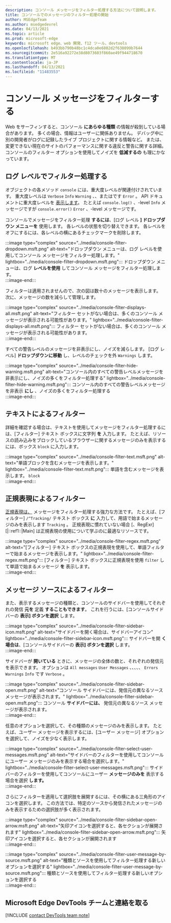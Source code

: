 ```yaml
---
description: コンソール メッセージをフィルター処理する方法について説明します。
title: コンソールでのメッセージのフィルター処理の開始
author: MSEdgeTeam
ms.author: msedgedevrel
ms.date: 04/13/2021
ms.topic: article
ms.prod: microsoft-edge
keywords: microsoft edge、web 開発、f12 ツール、devtools
ms.openlocfilehash: b493bb790b48bc1c4dca0e6802d2f638099b7644
ms.sourcegitcommit: 2e516a92272e38d8073603f860ae49f944718670
ms.translationtype: MT
ms.contentlocale: ja-JP
ms.lasthandoff: 04/13/2021
ms.locfileid: "11483553"
---
```

# <a name="filter-console-messages"></a>コンソール メッセージをフィルターする  

Web をサーフィンすると、コンソール **にあらゆる種類** の情報が殺到している場合があります。  多くの場合、情報はユーザーに関係ありません。  デバッグ中に別の開発者がログに記録したライブ プロジェクトに関する情報など。  または、変更できない現在のサイトのパフォーマンスに関する違反と警告に関する詳細。  コンソールのフィルター オプションを使用してノイズを **低減するの** も理にかなっています。  

## <a name="filter-by-log-level"></a>ログ レベルでフィルター処理する  

オブジェクトの各メソッド `console` には、重大度レベルが関連付けされています。  重大度レベルは `Verbose` `Info` `Warning` 、、またはです `Error` 。  API ドキュメントに重大度レベルを [表示します][DevtoolsConsoleApi]。  たとえば `console.log()` 、-level `Info` メッセージですが `console.error()` `Error` 、-level メッセージです。  

コンソールでメッセージをフィルター処理 **するには**、[ログ レベル **] ドロップダウン メニューを** 使用します。  各レベルの状態を切り替えできます。  各レベルをオフにするには、各レベルの横にあるチェックマークを削除します。  

:::image type="complex" source="../media/console-filter-dropdown.msft.png" alt-text="ドロップダウン メニューは、ログ レベルを使用してコンソール メッセージをフィルター処理します。" lightbox="../media/console-filter-dropdown.msft.png":::
    ドロップダウン メニューは、ログ **レベルを使用** してコンソール メッセージをフィルター処理します。  
:::image-end:::  

フィルターは適用されませんので、次の図は数十のメッセージを表示します。  次に、メッセージの数を減らして管理します。  

:::image type="complex" source="../media/console-filter-displays-all.msft.png" alt-text="フィルター セットがない場合は、多くのコンソール メッセージが表示される可能性があります。" lightbox="../media/console-filter-displays-all.msft.png":::
    フィルター セットがない場合は、多くのコンソール メッセージが表示される可能性があります。  
:::image-end:::  

すべての警告レベルのメッセージを非表示にし、ノイズを減らします。  [ログ レベル] **ドロップダウンに移動** し、レベルのチェックを外 `Warnings` します。  

:::image type="complex" source="../media/console-filter-hide-warning.msft.png" alt-text="コンソール内のすべての警告レベルメッセージを非表示にし、ノイズの多くをフィルター処理する" lightbox="../media/console-filter-hide-warning.msft.png":::
    コンソール内のすべての警告レベルメッセージを非表示 **にし** 、ノイズの多くをフィルター処理する  
:::image-end:::  

## <a name="filter-by-text"></a>テキストによるフィルター  

詳細を確認する場合は、テキストを使用してメッセージをフィルター処理するには、[フィルター] テキスト ボックスに文字列 **を** 入力します。  たとえば、リソースの読み込みをブロックしているブラウザーに関するメッセージのみを表示するには、ボックス `block` に入力します。

:::image type="complex" source="../media/console-filter-text.msft.png" alt-text="単語ブロックを含むメッセージを表示します。" lightbox="../media/console-filter-text.msft.png":::
    単語を含むメッセージを表示します。 `block`  
:::image-end:::  

## <a name="filter-by-regular-expression"></a>正規表現によるフィルター

[正規表現は、][MdnDocsWebJavascriptGuideRegularExpressions] メッセージをフィルター処理する強力な方法です。  たとえば、[フィルター] `/^Tracking/` テキスト ボックス **に** 入力して、用語で始まるメッセージのみを表示します `Tracking` 。  正規表現に慣れていない場合 [、RegExr][|::ref1::|Main] は正規表現の使用について学ぶのに最適なリソースです。

:::image type="complex" source="../media/console-filter-regex.msft.png" alt-text="[フィルター] テキスト ボックスの正規表現を使用して、単語フィルターで始まるメッセージを表示します。" lightbox="../media/console-filter-regex.msft.png":::
    [フィルター] テキスト ボックスに正規表現を使用 `filter` して単語で始まるメッセージ **を** 表示します。  
:::image-end:::  

## <a name="filter-by-message-source"></a>メッセージ ソースによるフィルター  

また、表示するメッセージの種類と、コンソールのサイドバーを使用してそれぞれの発信 **元を** 定義 **することもできます**。  これを行うには、[コンソールサイドバーの **表示] ボタンを選択** します。  

:::image type="complex" source="../media/console-filter-sidebar-icon.msft.png" alt-text="サイドバーを開く場合は、サイドバーアイコン" lightbox="../media/console-filter-sidebar-icon.msft.png":::
    サイドバーを開 **く場合は**、[コンソールサイドバーの **表示] ボタンを選択** します。  
:::image-end:::  

サイドバーが **開いている** ときに、メッセージの全体の数と、それぞれの発信元を表示できます。  オプションは `All messages` `User Messages` 、、、、、 `Errors` `Warnings` `Info` です `Verbose` 。  

:::image type="complex" source="../media/console-filter-sidebar-open.msft.png" alt-text="コンソール サイドバーには、発信元の異なるソース メッセージが表示されます。" lightbox="../media/console-filter-sidebar-open.msft.png":::
    コンソール **サイドバーには、** 発信元の異なるソース メッセージが表示されます。  
:::image-end:::  

任意のオプションを選択して、その種類のメッセージのみを表示します。  たとえば、ユーザー メッセージを表示するには、[ユーザー メッセージ] オプションを選択して、ノイズを少なく表示します。

:::image type="complex" source="../media/console-filter-select-user-messages.msft.png" alt-text="サイドバーのフィルターを使用してコンソールにユーザー メッセージのみを表示する場合を選択します。" lightbox="../media/console-filter-select-user-messages.msft.png":::
    サイドバーのフィルターを使用してコンソールにユーザー **メッセージのみを** 表示する場合を選択 **します。**  
:::image-end:::  

さらにフィルターを適用して選択肢を展開するには、その横にある三角形のアイコンを選択します。  この方法では、特定のソースから発信されたメッセージのみを表示するための選択肢が多く表示されます。  

:::image type="complex" source="../media/console-filter-sidebar-open-arrow.msft.png" alt-text="矢印アイコンを選択すると、各セクションが展開されます" lightbox="../media/console-filter-sidebar-open-arrow.msft.png":::
    矢印アイコンを選択すると、各セクションが展開されます  
:::image-end:::  

:::image type="complex" source="../media/console-filter-user-message-by-source.msft.png" alt-text="種類とソースを使用してフィルター処理する新しいオプションを選択する" lightbox="../media/console-filter-user-message-by-source.msft.png":::
    種類とソースを使用してフィルター処理する新しいオプションを選択する  
:::image-end:::  

## <a name="getting-in-touch-with-the-microsoft-edge-devtools-team"></a>Microsoft Edge DevTools チームと連絡を取る  

[!INCLUDE [contact DevTools team note](../includes/contact-devtools-team-note.md)]  

<!-- links -->  

[DevtoolsConsoleApi]: ./api.md "コンソール API リファレンス |Microsoft Docs"  

[MdnDocsWebJavascriptGuideRegularExpressions]: https://developer.mozilla.org/docs/Web/JavaScript/Guide/Regular_Expressions "正規表現|MDN"  

[RegExrMain]: https://regexr.com "RegExr"  
